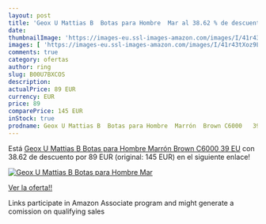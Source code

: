 ```yaml
---
layout: post
title: 'Geox U Mattias B  Botas para Hombre  Mar al 38.62 % de descuento'
date: 
thumbnailImage: 'https://images-eu.ssl-images-amazon.com/images/I/41r43tXoz9L._SL200_.jpg'
images: [ 'https://images-eu.ssl-images-amazon.com/images/I/41r43tXoz9L._SL200_.jpg' ]
comments: true
category: ofertas
author: ring
slug: B00U7BXCOS
description:
actualPrice: 89 EUR
currency: EUR
price: 89
comparePrice: 145 EUR
inStock: true
prodname: Geox U Mattias B  Botas para Hombre  Marrón  Brown C6000   39 EU
---
```


Está [Geox U Mattias B  Botas para Hombre  Marrón  Brown C6000   39 EU](https://www.amazon.es/dp/B00U7BXCOS/?tag=tolees-21) con 38.62 de descuento por 89 EUR (original: 145 EUR) en el siguiente enlace!

[![Geox U Mattias B  Botas para Hombre  Mar](https://images-eu.ssl-images-amazon.com/images/I/41r43tXoz9L._SL200_.jpg)](https://www.amazon.es/dp/B00U7BXCOS/?tag=tolees-21)

[Ver la oferta!!](https://www.amazon.es/dp/B00U7BXCOS/?tag=tolees-21)

Links participate in Amazon Associate program and might generate a comission on qualifying sales


